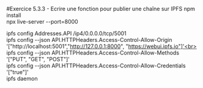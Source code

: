 #Exercice 5.3.3 - Ecrire une fonction pour publier une chaîne sur IPFS
npm install<br>
npx live-server --port=8000<br>

ipfs config Addresses.API /ip4/0.0.0.0/tcp/5001<br>
ipfs config --json API.HTTPHeaders.Access-Control-Allow-Origin '["http://localhost:5001","http://127.0.0.1:8000", "https://webui.ipfs.io"]'<br>
ipfs config --json API.HTTPHeaders.Access-Control-Allow-Methods '["PUT", "GET", "POST"]'<br>
ipfs config --json API.HTTPHeaders.Access-Control-Allow-Credentials '["true"]'<br>
ipfs daemon<br>

 